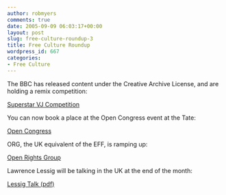 ```yaml
---
author: robmyers
comments: true
date: 2005-09-09 06:03:17+00:00
layout: post
slug: free-culture-roundup-3
title: Free Culture Roundup
wordpress_id: 667
categories:
- Free Culture
---
```


The BBC has released content under the Creative Archive License, and are holding a remix competition:  
  
[Superstar VJ Competition](http://www.bbc.co.uk/calc/radio1/competition.shtml)  
  
You can now book a place at the Open Congress event at the Tate:  
  
[Open Congress](http://opencongress.omweb.org/modules/wakka/HomePage)  
  
ORG, the UK equivalent of the EFF, is ramping up:  
  
[Open Rights Group](http://org.suw.org.uk/)  
  
Lawrence Lessig will be talking in the UK at the end of the month:  
  
[Lessig Talk (pdf)](http://pcmlp.socleg.ox.ac.uk/Lessig.pdf)  


